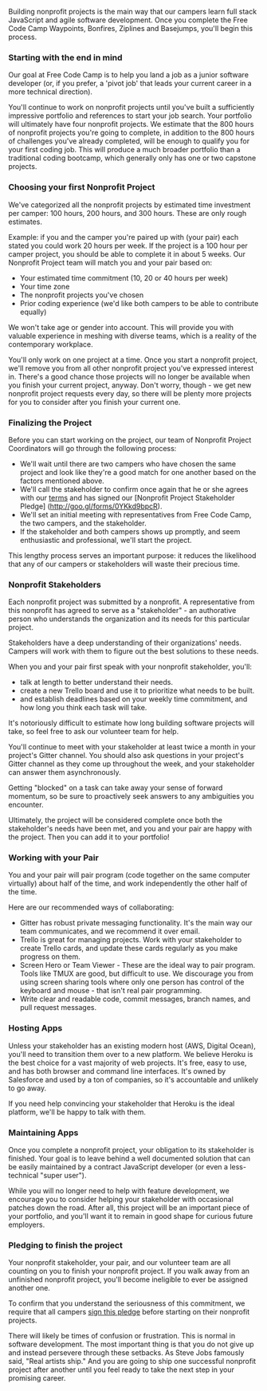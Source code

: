 Building nonprofit projects is the main way that our campers learn full stack JavaScript and agile software development. Once you complete the Free Code Camp Waypoints, Bonfires, Ziplines and Basejumps, you'll begin this process.

### Starting with the end in mind

Our goal at Free Code Camp is to help you land a job as a junior software developer (or, if you prefer, a 'pivot job' that leads your current career in a more technical direction).

You'll continue to work on nonprofit projects until you've built a sufficiently impressive portfolio and references to start your job search. Your portfolio will ultimately have four nonprofit projects. We estimate that the 800 hours of nonprofit projects you're going to complete, in addition to the 800 hours of challenges you've already completed, will be enough to qualify you for your first coding job. This will produce a much broader portfolio than a traditional coding bootcamp, which generally only has one or two capstone projects.

### Choosing your first Nonprofit Project

We've categorized all the nonprofit projects by estimated time investment per camper: 100 hours, 200 hours, and 300 hours. These are only rough estimates.

Example: if you and the camper you're paired up with (your pair) each stated you could work 20 hours per week. If the project is a 100 hour per camper project, you should be able to complete it in about 5 weeks.
Our Nonprofit Project team will match you and your pair based on:

- Your estimated time commitment (10, 20 or 40 hours per week)
- Your time zone
- The nonprofit projects you've chosen
- Prior coding experience (we'd like both campers to be able to contribute equally)


We won't take age or gender into account. This will provide you with valuable experience in meshing with diverse teams, which is a reality of the contemporary workplace.

You'll only work on one project at a time. Once you start a nonprofit project, we'll remove you from all other nonprofit project you've expressed interest in. There's a good chance those projects will no longer be available when you finish your current project, anyway. Don't worry, though - we get new nonprofit project requests every day, so there will be plenty more projects for you to consider after you finish your current one.

### Finalizing the Project

Before you can start working on the project, our team of Nonprofit Project Coordinators will go through the following process:

- We'll wait until there are two campers who have chosen the same project and look like they're a good match for one another based on the factors mentioned above.
- We'll call the stakeholder to confirm once again that he or she agrees with our [terms](http://freecodecamp.com/nonprofits) and has signed our [Nonprofit Project Stakeholder Pledge] (http://goo.gl/forms/0YKkd9bpcR).
- We'll set an initial meeting with representatives from Free Code Camp, the two campers, and the stakeholder.
- If the stakeholder and both campers shows up promptly, and seem enthusiastic and professional, we'll start the project.

This lengthy process serves an important purpose: it reduces the likelihood that any of our campers or stakeholders will waste their precious time.

### Nonprofit Stakeholders

Each nonprofit project was submitted by a nonprofit. A representative from this nonprofit has agreed to serve as a "stakeholder" - an authorative person who understands the organization and its needs for this particular project.

Stakeholders have a deep understanding of their organizations' needs. Campers will work with them to figure out the best solutions to these needs.

When you and your pair first speak with your nonprofit stakeholder, you'll:

- talk at length to better understand their needs.
- create a new Trello board and use it to prioritize what needs to be built.
- and establish deadlines based on your weekly time commitment, and how long you think each task will take.

It's notoriously difficult to estimate how long building software projects will take, so feel free to ask our volunteer team for help.

You'll continue to meet with your stakeholder at least twice a month in your project's Gitter channel.
You should also ask questions in your project's Gitter channel as they come up throughout the week, and your stakeholder can answer them asynchronously.

Getting "blocked" on a task can take away your sense of forward momentum, so be sure to proactively seek answers to any ambiguities you encounter.

Ultimately, the project will be considered complete once both the stakeholder's needs have been met, and you and your pair are happy with the project. Then you can add it to your portfolio!

### Working with your Pair

You and your pair will pair program (code together on the same computer virtually) about half of the time, and work independently the other half of the time.

Here are our recommended ways of collaborating:

- Gitter has robust private messaging functionality. It's the main way our team communicates, and we recommend it over email.
- Trello is great for managing projects. Work with your stakeholder to create Trello cards, and update these cards regularly as you make progress on them.
- Screen Hero or Team Viewer - These are the ideal way to pair program. Tools like TMUX are good, but difficult to use. We discourage you from using screen sharing tools where only one person has control of the keyboard and mouse - that isn't real pair programming.
- Write clear and readable code, commit messages, branch names, and pull request messages.

### Hosting Apps

Unless your stakeholder has an existing modern host (AWS, Digital Ocean), you'll need to transition them over to a new platform. We believe Heroku is the best choice for a vast majority of web projects. It's free, easy to use, and has both browser and command line interfaces. It's owned by Salesforce and used by a ton of companies, so it's accountable and unlikely to go away.

If you need help convincing your stakeholder that Heroku is the ideal platform, we'll be happy to talk with them.

### Maintaining Apps

Once you complete a nonprofit project, your obligation to its stakeholder is finished. Your goal is to leave behind a well documented solution that can be easily maintained by a contract JavaScript developer (or even a less-technical "super user").

While you will no longer need to help with feature development, we encourage you to consider helping your stakeholder with occasional patches down the road. After all, this project will be an important piece of your portfolio, and you'll want it to remain in good shape for curious future employers.

### Pledging to finish the project

Your nonprofit stakeholder, your pair, and our volunteer team are all counting on you to finish your nonprofit project. If you walk away from an unfinished nonprofit project, you'll become ineligible to ever be assigned another one.

To confirm that you understand the seriousness of this commitment, we require that all campers [sign this pledge](http://goo.gl/forms/ZMn96z2QqY) before starting on their nonprofit projects.

There will likely be times of confusion or frustration. This is normal in software development. The most important thing is that you do not give up and instead persevere through these setbacks. As Steve Jobs famously said, "Real artists ship." And you are going to ship one successful nonprofit project after another until you feel ready to take the next step in your promising career.